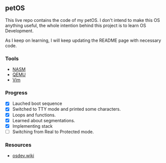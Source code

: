 ## petOS

This live repo contains the code of my petOS. I don't intend to make this OS anything useful, the whole intention behind this project is to learn OS Development.

As I keep on learning, I will keep updating the README page with necessary code.

### Tools
- [NASM](https://nasm.us)
- [QEMU](https://qemu.org)
- [Vim](https://www.vim.org/)

### Progress
- [x] Lauched boot sequence
- [x] Switched to TTY mode and printed some characters.
- [x] Loops and functions.
- [x] Learned about segmentations.
- [x] Implementing stack
- [ ] Switching from Real to Protected mode.

### Resources
- [osdev.wiki](https://wiki.osdev.org)
